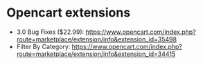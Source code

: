 # Opencart extensions

- 3.0 Bug Fixes ($22.99): https://www.opencart.com/index.php?route=marketplace/extension/info&extension_id=35498
- Filter By Category: https://www.opencart.com/index.php?route=marketplace/extension/info&extension_id=34415
